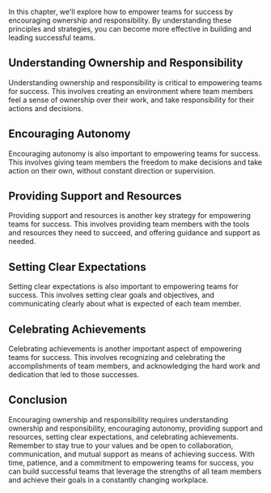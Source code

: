 
In this chapter, we'll explore how to empower teams for success by encouraging ownership and responsibility. By understanding these principles and strategies, you can become more effective in building and leading successful teams.

Understanding Ownership and Responsibility
------------------------------------------

Understanding ownership and responsibility is critical to empowering teams for success. This involves creating an environment where team members feel a sense of ownership over their work, and take responsibility for their actions and decisions.

Encouraging Autonomy
--------------------

Encouraging autonomy is also important to empowering teams for success. This involves giving team members the freedom to make decisions and take action on their own, without constant direction or supervision.

Providing Support and Resources
-------------------------------

Providing support and resources is another key strategy for empowering teams for success. This involves providing team members with the tools and resources they need to succeed, and offering guidance and support as needed.

Setting Clear Expectations
--------------------------

Setting clear expectations is also important to empowering teams for success. This involves setting clear goals and objectives, and communicating clearly about what is expected of each team member.

Celebrating Achievements
------------------------

Celebrating achievements is another important aspect of empowering teams for success. This involves recognizing and celebrating the accomplishments of team members, and acknowledging the hard work and dedication that led to those successes.

Conclusion
----------

Encouraging ownership and responsibility requires understanding ownership and responsibility, encouraging autonomy, providing support and resources, setting clear expectations, and celebrating achievements. Remember to stay true to your values and be open to collaboration, communication, and mutual support as means of achieving success. With time, patience, and a commitment to empowering teams for success, you can build successful teams that leverage the strengths of all team members and achieve their goals in a constantly changing workplace.
